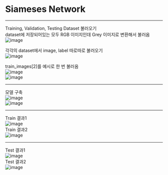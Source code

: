# Siameses Network

-----

Training, Validation, Testing Dataset 불러오기<br>
dataset에 저장되어있는 모두 RGB 이미지인데 Grey 이미지로 변환해서 불러옴<br>
![image](https://user-images.githubusercontent.com/79328858/186544533-065cba18-5dec-4f78-8717-3c853d42499b.png)
<br>

각각의 dataset에서 image, label 따로따로 불러오기<br>
![image](https://user-images.githubusercontent.com/79328858/186544603-21febf2f-80df-4acb-a045-53f7f7df1372.png)
<br>

train_images[2]를 예시로 한 번 불러옴<br>
![image](https://user-images.githubusercontent.com/79328858/186544876-572b63ac-a124-41e5-a3e7-e8a70e2603d1.png)
<br>
![image](https://user-images.githubusercontent.com/79328858/186544939-cdab643d-1c97-4170-8632-cfb8d7ac9444.png)
<br>

-----

모델 구축<br>
![image](https://user-images.githubusercontent.com/79328858/186544987-89a09126-a3de-43fe-b4e5-436ae7ee59cb.png)
<br>
![image](https://user-images.githubusercontent.com/79328858/186545015-ad959a2f-cfaa-471f-a2d7-0629979e4826.png)
<br>

-----

Train 결과1<br>
![image](https://user-images.githubusercontent.com/79328858/186543701-3fdfe7bd-adb1-4c3a-813d-df6ebe7693d0.png)
<br>
Train 결과2<br>
![image](https://user-images.githubusercontent.com/79328858/186544400-b456e6e7-f540-48f3-8e87-0d2f62ff1e4b.png)

-----

Test 결과1<br>
![image](https://user-images.githubusercontent.com/79328858/186545326-80046525-70b4-4035-ab4b-03c73aebf8ef.png)
<br>
Test 결과2<br>
![image](https://user-images.githubusercontent.com/79328858/186544444-7a1a67de-822d-4534-b83b-0720d72a0119.png)
<br>
